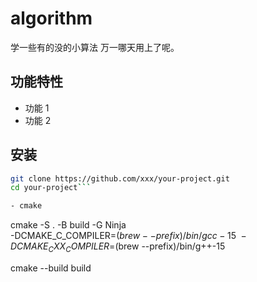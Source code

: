 # algorithm

学一些有的没的小算法 万一哪天用上了呢。


## 功能特性
- 功能 1
- 功能 2

## 安装
```bash
git clone https://github.com/xxx/your-project.git
cd your-project```

- cmake
```
cmake -S . -B build -G Ninja \
  -DCMAKE_C_COMPILER=$(brew --prefix)/bin/gcc-15 \
  -DCMAKE_CXX_COMPILER=$(brew --prefix)/bin/g++-15
  
cmake --build build  
```
